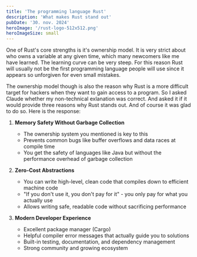 ```yaml
---
title: 'The programming language Rust'
description: 'What makes Rust stand out'
pubDate: '30. nov. 2024'
heroImage: '/rust-logo-512x512.png'
heroImageSize: small
---
```


One of Rust's core strengths is it's ownership model. It is very strict about who owns a variable at any
given time, which many newcomers like me have learned. The learning curve can be very steep.
For this reason Rust will usually not be the first programming language people will use since it appears so
unforgiven for even small mistakes.

The ownership model though is also the reason why Rust is a more difficult target for hackers when they want
to gain access to a program. So I asked Claude whether my non-technical exlanation was correct. And asked it
if it would provide three reasons why Rust stands out. And of course it was glad to do so. Here is the response:

1. **Memory Safety Without Garbage Collection**
   - The ownership system you mentioned is key to this
   - Prevents common bugs like buffer overflows and data races at compile time
   - You get the safety of languages like Java but without the performance overhead of garbage collection

2. **Zero-Cost Abstractions**
   - You can write high-level, clean code that compiles down to efficient machine code
   - "If you don't use it, you don't pay for it" - you only pay for what you actually use
   - Allows writing safe, readable code without sacrificing performance

3. **Modern Developer Experience**
   - Excellent package manager (Cargo)
   - Helpful compiler error messages that actually guide you to solutions
   - Built-in testing, documentation, and dependency management
   - Strong community and growing ecosystem
